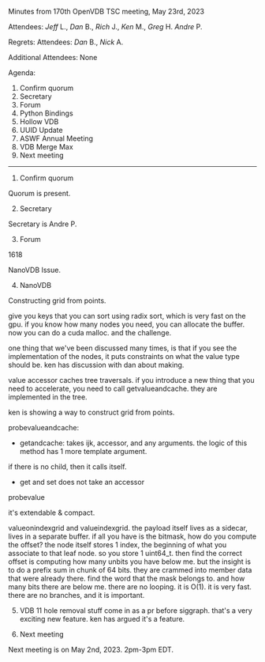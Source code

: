 Minutes from 170th OpenVDB TSC meeting, May 23rd, 2023

Attendees: *Jeff* L., *Dan* B., *Rich* J., *Ken* M., *Greg* H.
           *Andre* P.

Regrets:
Attendees: *Dan* B., *Nick* A.

Additional Attendees: None

Agenda:

1) Confirm quorum
2) Secretary
3) Forum
4) Python Bindings
5) Hollow VDB
6) UUID Update
7) ASWF Annual Meeting
8) VDB Merge Max
9) Next meeting

------------

1) Confirm quorum

Quorum is present.

2) Secretary

Secretary is Andre P.

3) Forum

1618

NanoVDB Issue.

4) NanoVDB

Constructing grid from points.

   give you keys that you can sort using radix sort, which is very fast on the gpu. if you know how many nodes you need, you can allocate the buffer. now you can do a cuda malloc. and the challenge.

one thing that we've been discussed many times, is that if you see the implementation of the nodes, it puts constraints on what the value type should be. ken has discussion with dan about making. 

value accessor caches tree traversals. if you introduce a new thing that you need to accelerate, you need to call getvalueandcache. they are implemented in the tree. 

ken is showing a way to construct grid from points.

probevalueandcache:

 - getandcache: takes ijk, accessor, and any arguments. the logic of this method has 1 more template argument. 

if there is no child, then it calls itself.

 - get and set does not take an accessor

probevalue

it's extendable & compact. 

valueonindexgrid and valueindexgrid. the payload itself lives as a sidecar, lives in a separate buffer. if all you have is the bitmask, how do you compute the offset? the node itself stores 1 index, the beginning of what you associate to that leaf node. so you store 1 uint64_t. then find the correct offset is computing how many unbits you have below me. but the insight is to do a prefix sum in chunk of 64 bits. they are crammed into member data that were already there. find the word that the mask belongs to. and how many bits there are below me. there are no looping. it is O(1). it is very fast. there are no branches, and  it is important.


5) VDB 11
hole removal stuff come in as a pr before siggraph. that's a very exciting new feature. ken has argued it's a feature. 

5) Next meeting

Next meeting is on May 2nd, 2023. 2pm-3pm EDT.
